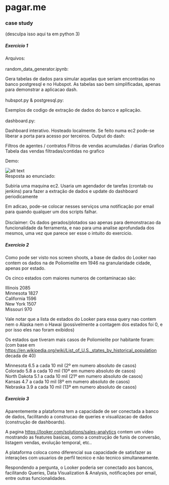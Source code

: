 # pagar.me
### case study

(desculpa isso aqui ta em python 3)

##### Exercicio 1

Arquivos:
<br><br>
random_data_generator.ipynb: 

Gera tabelas de dados para simular aquelas que seriam encontradas no banco postgresql e no Hubspot.
As tabelas sao bem simplificadas, apenas para demonstrar a aplicacao dash.
<br><br>
hubspot.py & postgresql.py: 

Exemplos de codigo de extração de dados do banco e aplicação.
<br><br>
dashboard.py:

Dashboard interativo. Hosteado localmente. Se feito numa ec2 pode-se liberar a porta para acesso por terceiros.
Output do dash:

Filtros de agentes / contratos
Filtros de vendas acumuladas / diarias
Grafico
Tabela das vendas filtradas/contidas no grafico

Demo:<br>

![alt text](https://i.imgur.com/mQ9BUcU.gif)
<br>
Resposta ao enunciado:

Subiria uma maquina ec2.
Usaria um agendador de tarefas (crontab ou jenkins) para fazer a extração de dados e update do dashboard periodicamente

Em adicao, pode-se colocar nesses serviços uma notificação por email para quando qualquer um dos scripts falhar.
<br><br>
Disclaimer:
Os dados gerados/plotados sao apenas para demonstracao da funcionalidade da ferramenta, e nao para uma analise aprofundada dos mesmos, uma vez que parece ser esse o intuito do exercicio.

##### Exercicio 2

Como pode ser visto nos screen shoots, a base de dados do Looker nao contem os dados na de Poliomielite em 1946 na granularidade cidade, apenas por estado.

Os cinco estados com maiores numeros de contaminacao são:

Illinois 2085 <br>
Minnesota 1827 <br>
California 1596 <br>
New York 1507 <br>
Missouri 970 <br>

Vale notar que a lista de estados do Looker para essa query nao contem nem o Alaska nem o Hawai (possivelmente a contagem dos estados foi 0, e por isso eles nao foram exibidos)

Os estados que tiveram mais casos de Poliomielite por habitante foram: 
(com base em https://en.wikipedia.org/wiki/List_of_U.S._states_by_historical_population decada de 40)

Minnesota 6.5 a cada 10 mil  (2º em numero absoluto de casos) <br>
Colorado 5.8 a cada 10 mil   (10º em numero absoluto de casos) <br>
North Dakota 5.1 a cada 10 mil   (21º em numero absoluto de casos) <br>
Kansas 4.7 a cada 10 mil    (8º em numero absoluto de casos) <br>
Nebraska 3.9 a cada 10 mil    (13º em numero absoluto de casos) <br>

##### Exercicio 3

Aparentemente a plataforma tem a capacidade de ser conectada a banco de dados, facilitando a construcao de queries e visualizacao de dados (construção de dashboards).

A pagina https://looker.com/solutions/sales-analytics contem um video mostrando as features basicas, como a construção de funis de conversão, listagem vendas, evolução temporal, etc..

A plataforma coloca como diferencial sua capacidade de satisfazer as interações com usuarios de perfil tecnico e não tecnico simultaneamente.

Respondendo a pergunta, o Looker poderia ser conectado aos bancos, facilitando Queries, Data Visualization & Analysis, notificações por email, entre outras funcionalidades.
